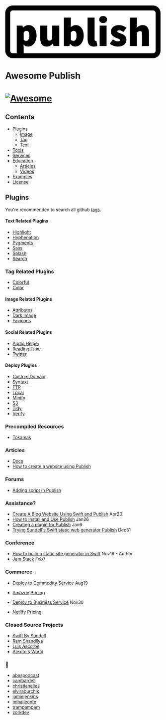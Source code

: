 [<img src="https://github.com/JohnSundell/Publish/blob/master/Logo.png" align="center" width="500">](https://github.com/JohnSundell/Publish)


# Awesome Publish 

# [![Awesome](https://awesome.re/badge.svg)](https://awesome.re)


## Contents

- [Plugins](#Plugins)
  - [Image](#Image)
  - [Tag](#Tag)
  - [Text](#Text)
- [Tools](#tools)
- [Services](#services)
- [Education](#education)
  - [Articles](#articles)
  - [Videos](#videos)
- [Examples](#open-source-projects)
- [License](#license)


## Plugins

You're recommended to search all github [tags](https://github.com/topics/publish-plugin). 

#### Text Related Plugins
*  [Highlight](https://github.com/alex-ross/HighlightJSPublishPlugin.git)
*  [Hyphenation](https://github.com/john-mueller/HyphenationPublishPlugin.git)
*  [Pygments](https://github.com/Ze0nC/SwiftPygmentsPublishPlugin.git)
*  [Sass](https://github.com/Hejki/SassPublishPlugin.git)
*  [Splash](https://github.com/JohnSundell/SplashPublishPlugin)
*  [Search](https://github.com/fatbobman/local-search-engine-for-Publish)

### Tag Related Plugins
*  [Colorful](https://github.com/Ze0nC/ColorfulTagsPublishPlugin.git)
*  [Color](https://github.com/SpectralDragon/TagColorCSSGeneratorPlugin.git)

#### Image Related Plugins
*  [Attributes](https://github.com/finestructure/ImageAttributesPublishPlugin.git)
*  [Dark Image](https://github.com/insidegui/DarkImagePublishPlugin)
*  [Favicons](https://github.com/TG908/FaviconPublishPlugin.git)

#### Social Related Plugins
*  [Audio Helper](https://github.com/Goosse/AudioHelperPublishPlugin.git)
*  [Reading Time](https://github.com/alexito4/ReadingTimePublishPlugin.git)
*  [Twitter](https://github.com/insidegui/TwitterPublishPlugin)

#### Deploy Plugins
*  [Custom Domain](https://github.com/SwiftyGuerrero/CNAMEPublishPlugin)
*  [Syntaxt](https://github.com/SpectralDragon/CodeSyntaxCSSGeneratorPlugin.git)
*  [FTP](https://github.com/Dinsen/FTPPublishDeploy.git)
*  [Local](https://github.com/Deub27/LocalWebsitePublishPlugin)
*  [Minify](https://github.com/labradon/MinifyCSSPublishPlugin.git)
*  [S3](https://github.com/JohnBehnke/S3PublishDeploy)
*  [Tidy](https://github.com/john-mueller/TidyHTMLPublishStep.git)
*  [Verify](https://github.com/wacumov/VerifyResourcesExistPublishPlugin.git)

### Precompiled Resources
* [Tokamak](https://github.com/TokamakUI/TokamakPublish)

### Articles
* [Docs](https://github.com/JohnSundell/Publish/tree/master/Documentation)
* [How to create a website using Publish](https://beta.bdev-code.nl/publish/Create-a-blog-in-Publish)

### Forums
* [Adding script in Publish](https://www.hackingwithswift.com/forums/swift/adding-script-in-publish-website/878)

### Assistance?
* [Create A Blog Website Using Swift and Publish](https://www.youtube.com/watch?v=JqdS-oi96Gk) Apr20
* [How to Install and Use Publish](https://www.youtube.com/watch?v=1qI_pIdsaII) Jan26
* [Creating a plugin for Publish](https://www.youtube.com/watch?v=8uELlWDCYqM) Jan6
* [Trying Sundell's Swift static web generator Publish](https://www.youtube.com/watch?v=Qju4l48M_A4) Dec31

### Conference 
* [How to build a static site generator in Swift](https://www.swiftbysundell.com/videos/static-site-generation-in-swift) Nov19 - Author
* [Jam Stack](https://www.youtube.com/watch?v=Y8R9s5-aAt4) Feb7


### Commerce
* [Deploy to Commodity Service](https://www.youtube.com/watch?v=pE6vPHP3AoA) Aug19 
- [Amazon](https://aws.amazon.com) [Pricing](https://calculator.aws/#/?nc2=h_ql_pr_calc)
* [Deploy to Business Service](https://www.youtube.com/watch?v=oc9ZkhPiQu0)  Nov30
- [Netlify](https://www.netlify.com) [Pricing](https://www.netlify.com/pricing)

### Closed Source Projects
* [Swift By Sundell](https://www.swiftbysundell.com/)
* [Ram Shandilya](https://www.ramshandilya.com/)
* [Luis Ascorbe](https://lascorbe.com/)
* [Alexito's World](https://alejandromp.com/)

### 🤍
* [abespodcast](https://github.com/abespodcast/abespodcast.github.io)
* [cambardell](https://github.com/cambardell/portfolio)
* [christianelies](https://github.com/crelies/christianelies.de)
* [elviraburchik](https://github.com/ElviraBurchik/elviraburchik.github.io)
* [jamiejenkins](https://github.com/jamiejenkins/jamiejenkins.com)
* [mihaileonte](https://github.com/leontedev/Publish-leonte.dev)
* [trampampam](https://github.com/TramPamPam/ActualSite)
* [zorkdev](https://github.com/zorkdev/Website)


